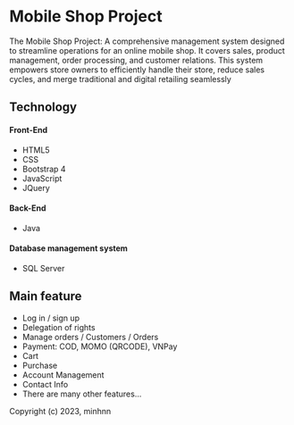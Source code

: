 # Mobile Shop Project

The Mobile Shop Project: A comprehensive management system designed to streamline operations for an online mobile shop. It covers sales, product management, order processing, and customer relations. This system empowers store owners to efficiently handle their store, reduce sales cycles, and merge traditional and digital retailing seamlessly

## Technology

#### Front-End

- HTML5
- CSS
- Bootstrap 4
- JavaScript
- JQuery

#### Back-End

- Java

#### Database management system

- SQL Server

## Main feature

- Log in / sign up
- Delegation of rights
- Manage orders / Customers / Orders
- Payment: COD, MOMO (QRCODE), VNPay
- Cart
- Purchase
- Account Management
- Contact Info
- There are many other features...

Copyright (c) 2023, minhnn
